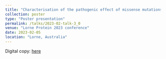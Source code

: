 ```yaml
---
title: "Characterisation of the pathogenic effect of missense mutations in proteins via machine learning"
collection: poster
type: "Poster presentation"
permalink: /talks/2023-02-talk-3_0
venue: "Lorne Protein 2023 conference"
date: 2023-02-05
location: "Lorne, Australia"
---
```


Digital copy: <a href="/files/lorne2023_mutation_qishengpan_poster.pdf" target="_blank">here</a>
